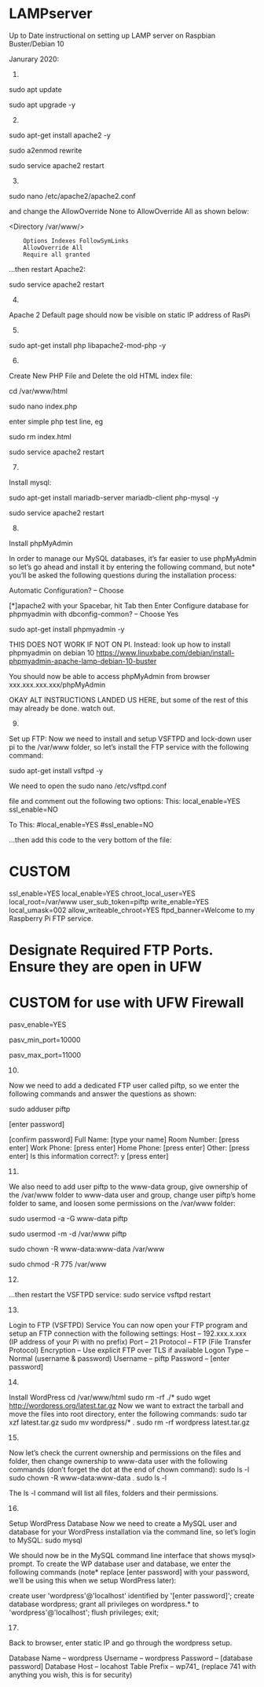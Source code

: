 # LAMPserver
Up to Date instructional on setting up LAMP server on Raspbian Buster/Debian 10


Janurary 2020:



1. 
sudo apt update

sudo apt upgrade -y

2.
sudo apt-get install apache2 -y

sudo a2enmod rewrite

sudo service apache2 restart

3.
sudo nano /etc/apache2/apache2.conf 

and change the AllowOverride None to AllowOverride All as shown below:

<Directory /var/www/>

        Options Indexes FollowSymLinks
        AllowOverride All
        Require all granted
        
</Directory>

…then restart Apache2:

sudo service apache2 restart


4. 
Apache 2 Default page should now be visible on static IP address of RasPi




5.
sudo apt-get install php libapache2-mod-php -y

6.
Create New PHP File and Delete the old HTML index file:

cd /var/www/html

sudo nano index.php


enter simple php test line, eg
<?php echo "Hello World"; ?>

sudo rm index.html

sudo service apache2 restart

7.
Install mysql:

sudo apt-get install mariadb-server mariadb-client php-mysql -y

sudo service apache2 restart


8.
Install phpMyAdmin

In order to manage our MySQL databases, 
it’s far easier to use phpMyAdmin
so let’s go ahead and install it by entering 
the following command, but note* you’ll be asked 
the following questions during the installation process:


Automatic Configuration? – 
Choose

[*]apache2 with your Spacebar,
hit Tab then Enter
Configure database for phpmyadmin with dbconfig-common? – Choose Yes

sudo apt-get install phpmyadmin -y  

THIS DOES NOT WORK IF NOT ON PI. Instead:
look up how to install phpmyadmin on debian 10
https://www.linuxbabe.com/debian/install-phpmyadmin-apache-lamp-debian-10-buster



You should now be able to access phpMyAdmin from browser xxx.xxx.xxx.xxx/phpMyAdmin


OKAY ALT INSTRUCTIONS LANDED US HERE, but some of the rest of this may already be done. watch out.


9. 
Set up FTP:
Now we need to install and setup VSFTPD and lock-down user pi to the /var/www folder, 
so let’s install the FTP service with the following command:

sudo apt-get install vsftpd -y


We need to open the 
sudo nano /etc/vsftpd.conf

file and comment out the following two options:
This:
local_enable=YES
ssl_enable=NO

To This:
#local_enable=YES
#ssl_enable=NO

…then add this code to the very bottom of the file:
# CUSTOM
ssl_enable=YES
local_enable=YES
chroot_local_user=YES
local_root=/var/www
user_sub_token=piftp
write_enable=YES
local_umask=002
allow_writeable_chroot=YES
ftpd_banner=Welcome to my Raspberry Pi FTP service.

# Designate Required FTP Ports. Ensure they are open in UFW
# CUSTOM for use with UFW Firewall

pasv_enable=YES

pasv_min_port=10000

pasv_max_port=11000





10.
Now we need to add a dedicated FTP user called piftp, so we enter the following commands and answer the questions as shown:


sudo adduser piftp


[enter password]

[confirm password]
Full Name: [type your name]
Room Number: [press enter]
Work Phone: [press enter]
Home Phone: [press enter]
Other: [press enter]
Is this information correct?: y [press enter]



11.
We also need to add user piftp to the www-data group,
give ownership of the /var/www folder to www-data user and group, 
change user piftp’s home folder to same, 
and loosen some permissions on the /var/www folder:

sudo usermod -a -G www-data piftp

sudo usermod -m -d /var/www piftp

sudo chown -R www-data:www-data /var/www

sudo chmod -R 775 /var/www


12.
…then restart the VSFTPD service:
sudo service vsftpd restart

13.
Login to FTP (VSFTPD) Service
You can now open your FTP program and setup an FTP connection with the following settings:
Host – 192.xxx.x.xxx (IP address of your Pi with no prefix)
Port – 21
Protocol – FTP (File Transfer Protocol)
Encryption – Use explicit FTP over TLS if available
Logon Type – Normal (username & password)
Username – piftp
Password – [enter password]





14.
Install WordPress
cd /var/www/html
sudo rm -rf ./*
sudo wget http://wordpress.org/latest.tar.gz
Now we want to extract the tarball and move the files into root directory, enter the following commands:
sudo tar xzf latest.tar.gz
sudo mv wordpress/* .
sudo rm -rf wordpress latest.tar.gz

15.
Now let’s check the current ownership and permissions on the files and folder, then change ownership to www-data user with the following commands (don’t forget the dot at the end of chown command):
sudo ls -l
sudo chown -R www-data:www-data .
sudo ls -l

The ls -l command will list all files, folders and their permissions.

16.
Setup WordPress Database
Now we need to create a MySQL user and database for your WordPress installation via the command line, so let’s login to MySQL:
sudo mysql

We should now be in the MySQL command line interface that shows mysql> prompt. To create the WP database user and database, we enter the following commands (note* replace [enter password] with your password, we’ll be using this when we setup WordPress later):

create user 'wordpress'@'localhost' identified by '[enter password]';
create database wordpress;
grant all privileges on wordpress.* to 'wordpress'@'localhost';
flush privileges;
exit;

17.
Back to browser, enter static IP and go through the wordpress setup.

Database Name – wordpress
Username – wordpress
Password – [database password]
Database Host – locahost
Table Prefix – wp741_ (replace 741 with anything you wish, this is for security)

